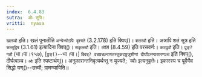 ```yaml
---
index:  6.4.83
sutra:  ओः सुपि।
vritti:  nyasa
---
```


`खलप्वौ` इति। खलं पुनातीति `अन्येभ्योऽपि दृश्यते` (3.2.178) इति क्विप्()। `शतस्वौ` इति। अत्रापि शतं सूत्र इति `सत्सूद्विष` (3.1.61) इत्यादिना क्विप्()। `सकृल्ल्वौ` इति। `तोर्लि` (8.4.59) इति परसवर्णः। `कटप्रुवौ` इति। `प्रूङ्? गतौ` (धा।पा।९५७), [`प्रुङ्()`--धा।पा।] `क्विब्? वचप्रच्छ्यायतस्तुकटप्रुजुश्रीणां दीर्घोऽसम्प्रसारणञ्च` इति क्विप्(), दीर्घत्वञ्च। 
`ओः` इति स्पष्टार्थम्()। अनुकारान्तनिवृत्यर्थन्तु न युज्यते; `य्वोः इत्यनुवृत्तेः। इकारस्य च पूर्वेणैव सिद्धो यण्()--उन्न्यौ; ग्रामण्याविति॥

